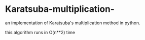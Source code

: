 # Karatsuba-multiplication-

an implementation of Karatsuba's multiplication method in python.

this algorithm runs in O(n**2) time 
